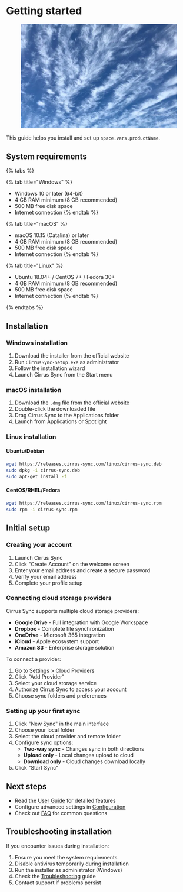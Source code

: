 # Getting started

<figure><img src=".gitbook/assets/cirrus-clouds.png" alt=""><figcaption></figcaption></figure>

This guide helps you install and set up <code class="expression">space.vars.productName</code>.

## System requirements

{% tabs %}

{% tab title="Windows" %} 
* Windows 10 or later (64-bit)
* 4 GB RAM minimum (8 GB recommended)
* 500 MB free disk space
* Internet connection 
{% endtab %}

{% tab title="macOS" %} 
* macOS 10.15 (Catalina) or later
* 4 GB RAM minimum (8 GB recommended)
* 500 MB free disk space
* Internet connection 
{% endtab %}

{% tab title="Linux" %} 
* Ubuntu 18.04+ / CentOS 7+ / Fedora 30+
* 4 GB RAM minimum (8 GB recommended)
* 500 MB free disk space
* Internet connection
{% endtab %}

{% endtabs %}

## Installation

### Windows installation

1. Download the installer from the official website
2. Run `CirrusSync-Setup.exe` as administrator
3. Follow the installation wizard
4. Launch Cirrus Sync from the Start menu

### macOS installation

1. Download the `.dmg` file from the official website
2. Double-click the downloaded file
3. Drag Cirrus Sync to the Applications folder
4. Launch from Applications or Spotlight

### Linux installation

#### Ubuntu/Debian

```bash
wget https://releases.cirrus-sync.com/linux/cirrus-sync.deb
sudo dpkg -i cirrus-sync.deb
sudo apt-get install -f
```

#### CentOS/RHEL/Fedora

```bash
wget https://releases.cirrus-sync.com/linux/cirrus-sync.rpm
sudo rpm -i cirrus-sync.rpm
```

## Initial setup

### Creating your account

1. Launch Cirrus Sync
2. Click "Create Account" on the welcome screen
3. Enter your email address and create a secure password
4. Verify your email address
5. Complete your profile setup

### Connecting cloud storage providers

Cirrus Sync supports multiple cloud storage providers:

* **Google Drive** - Full integration with Google Workspace
* **Dropbox** - Complete file synchronization
* **OneDrive** - Microsoft 365 integration
* **iCloud** - Apple ecosystem support
* **Amazon S3** - Enterprise storage solution

To connect a provider:

1. Go to Settings > Cloud Providers
2. Click "Add Provider"
3. Select your cloud storage service
4. Authorize Cirrus Sync to access your account
5. Choose sync folders and preferences

### Setting up your first sync

1. Click "New Sync" in the main interface
2. Choose your local folder
3. Select the cloud provider and remote folder
4. Configure sync options:
   * **Two-way sync** - Changes sync in both directions
   * **Upload only** - Local changes upload to cloud
   * **Download only** - Cloud changes download locally
5. Click "Start Sync"

## Next steps

* Read the [User Guide](user-guide.md) for detailed features
* Configure advanced settings in [Configuration](broken-reference)
* Check out [FAQ](faq.md) for common questions

## Troubleshooting installation

If you encounter issues during installation:

1. Ensure you meet the system requirements
2. Disable antivirus temporarily during installation
3. Run the installer as administrator (Windows)
4. Check the [Troubleshooting](developer-guide/troubleshooting.md) guide
5. Contact support if problems persist
